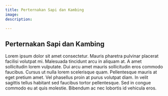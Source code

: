 ```yaml
---
title: Perternakan Sapi dan Kambing
image: 
description: 

---
```

## Perternakan Sapi dan Kambing

Lorem ipsum dolor sit amet consectetur. Mauris pharetra pulvinar placerat facilisi volutpat mi. Malesuada tincidunt arcu in aliquam at. A amet sollicitudin lorem vulputate. Dui arcu amet mauris sollicitudin eros commodo faucibus. Cursus ut nulla lorem scelerisque quam. Pellentesque mauris at eget pretium amet. Vel phasellus proin at purus volutpat diam. In velit sagittis tellus habitant sed faucibus tortor pellentesque. Sed in congue commodo eu at quis molestie. Bibendum ac nec lobortis id vehicula eros.
